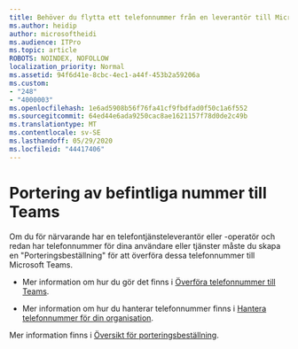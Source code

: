 ```yaml
---
title: Behöver du flytta ett telefonnummer från en leverantör till Microsoft?
ms.author: heidip
author: microsoftheidi
ms.audience: ITPro
ms.topic: article
ROBOTS: NOINDEX, NOFOLLOW
localization_priority: Normal
ms.assetid: 94f6d41e-8cbc-4ec1-a44f-453b2a59206a
ms.custom:
- "248"
- "4000003"
ms.openlocfilehash: 1e6ad5908b56f76fa41cf9fbdfad0f50c1a6f552
ms.sourcegitcommit: 64ed44e6ada9250cac8ae1621157f78d0de2c49b
ms.translationtype: MT
ms.contentlocale: sv-SE
ms.lasthandoff: 05/29/2020
ms.locfileid: "44417406"
---
```

# <a name="port-existing-numbers-to-teams"></a>Portering av befintliga nummer till Teams

Om du för närvarande har en telefontjänsteleverantör eller -operatör och redan har telefonnummer för dina användare eller tjänster måste du skapa en "Porteringsbeställning" för att överföra dessa telefonnummer till Microsoft Teams.

- Mer information om hur du gör det finns i [Överföra telefonnummer till Teams](https://docs.microsoft.com/microsoftteams/phone-number-calling-plans/transfer-phone-numbers-to-teams). 

- Mer information om hur du hanterar telefonnummer finns i [Hantera telefonnummer för din organisation](https://docs.microsoft.com/microsoftteams/manage-phone-numbers-for-your-organization/manage-phone-numbers-for-your-organization). 

Mer information finns i [Översikt för porteringsbeställning](https://docs.microsoft.com/MicrosoftTeams/phone-number-calling-plans/port-order-overview).  